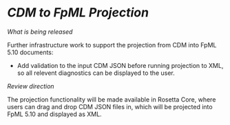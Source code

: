 # *CDM to FpML Projection*

_What is being released_

Further infrastructure work to support the projection from CDM into FpML 5.10 documents:
- Add validation to the input CDM JSON before running projection to XML, so all relevent diagnostics can be displayed to the user.

_Review direction_

The projection functionality will be made available in Rosetta Core, where users can drag and drop CDM JSON files in, which will be projected into FpML 5.10 and displayed as XML.
